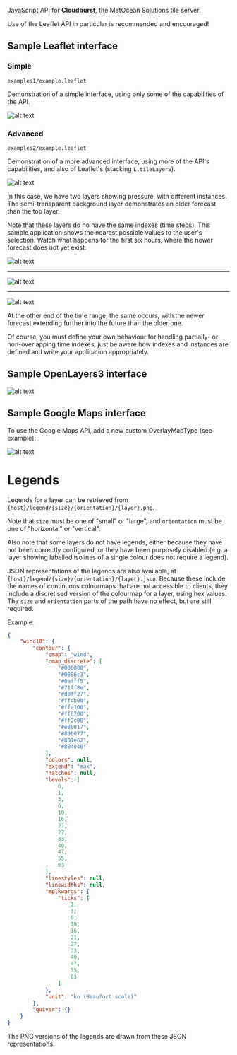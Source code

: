 JavaScript API for **Cloudburst**, the MetOcean Solutions tile server.

Use of the Leaflet API in particular is recommended and encouraged!

## Sample Leaflet interface

### Simple

`examples1/example.leaflet`

Demonstration of a simple interface, using only some of the capabilities of the API.

![alt text][sample-interface-1]

### Advanced

`examples2/example.leaflet`

Demonstration of a more advanced interface, using more of the API's capabilities, and also of Leaflet's (stacking `L.tileLayer`s).

![alt text][sample-interface-2]

In this case, we have two layers showing pressure, with different instances. The semi-transparent background layer demonstrates an older forecast than the top layer.

Note that these layers do no have the same indexes (time steps). This sample application shows the nearest possible values to the user's selection. Watch what happens for the first six hours, where the newer forecast does not yet exist:

![alt text][sample-interface-2-t1]

---

![alt text][sample-interface-2-t2]

---

![alt text][sample-interface-2-t3]


At the other end of the time range, the same occurs, with the newer forecast extending further into the future than the older one.

Of course, you must define your own behaviour for handling partially- or non-overlapping time indexes; just be aware how indexes and instances are defined and write your application appropriately.

<!-- Add image -->

## Sample OpenLayers3 interface

![alt text][sample-interface-ol3]

## Sample Google Maps interface

To use the Google Maps API, add a new custom OverlayMapType (see example):

![alt text][sample-interface-gm]


[sample-interface-1]: ./examples1/img/example.leaflet.interface.png "Sample Leaflet interface"

[sample-interface-2]: ./examples2/img/example.leaflet.interface.png "Sample advanced Leaflet interface"

[sample-interface-2-t1]: ./examples2/img/example.leaflet.interface.t1.png "Sample advanced Leaflet interface with time step at t1"

[sample-interface-2-t2]: ./examples2/img/example.leaflet.interface.t2.png "Sample advanced Leaflet interface with time step at t2"

[sample-interface-2-t3]: ./examples2/img/example.leaflet.interface.t3.png "Sample advanced Leaflet interface with time step at t3"

[sample-interface-gm]: ./examples1/img/example.gm.interface.png "Sample Google Maps API interface"

[sample-interface-ol3]: ./examples1/img/example.ol3.interface.png "Sample OpenLayers3 interface"

# Legends

Legends for a layer can be retrieved from `{host}/legend/{size}/{orientation}/{layer}.png`.

Note that `size` must be one of "small" or "large", and `orientation` must be one of "horizontal" or "vertical".

Also note that some layers do not have legends, either because they have not been correctly configured, or they have been purposely disabled (e.g. a layer showing labelled isolines of a single colour does not require a legend).

JSON representations of the legends are also available, at `{host}/legend/{size}/{orientation}/{layer}.json`. Because these include the names of continuous colourmaps that are not accessible to clients, they include a discretised version of the colourmap for a layer, using hex values. The `size` and `orientation` parts of the path have no effect, but are still required.

Example:

```json
{
    "wind10": {
        "contour": {
            "cmap": "wind",
            "cmap_discrete": [
                "#000080",
                "#0086c3",
                "#0afff5",
                "#71ff8e",
                "#d8ff27",
                "#ffdb00",
                "#ffa100",
                "#ff6700",
                "#ff2c00",
                "#e80017",
                "#890077",
                "#801e62",
                "#804040"
            ],
            "colors": null,
            "extend": "max",
            "hatches": null,
            "levels": [
                0,
                1,
                3,
                6,
                10,
                16,
                21,
                27,
                33,
                40,
                47,
                55,
                63
            ],
            "linestyles": null,
            "linewidths": null,
            "mplkwargs": {
                "ticks": [
                    1,
                    3,
                    6,
                    10,
                    16,
                    21,
                    27,
                    33,
                    40,
                    47,
                    55,
                    63
                ]
            },
            "unit": "kn (Beaufort scale)"
        },
        "quiver": {}
    }
}
```

The PNG versions of the legends are drawn from these JSON representations.
